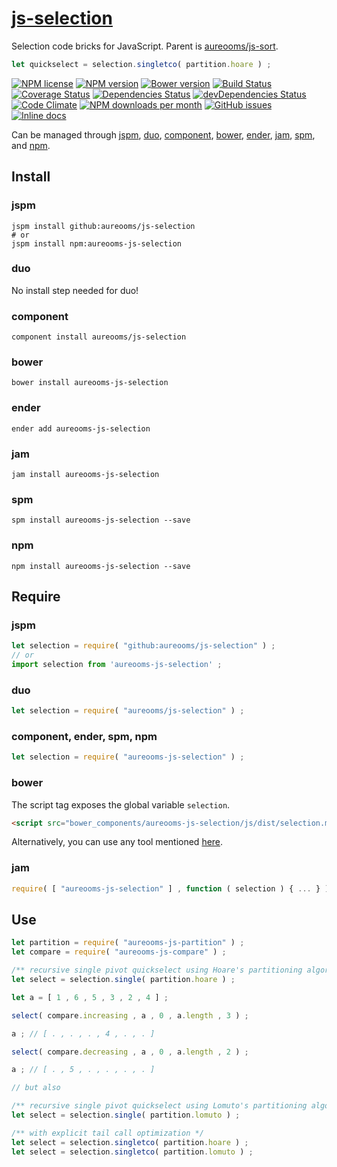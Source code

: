 [js-selection](http://aureooms.github.io/js-selection)
==

Selection code bricks for JavaScript. Parent is
[aureooms/js-sort](http://aureooms.github.io/js-sort).

```js
let quickselect = selection.singletco( partition.hoare ) ;
```

[![NPM license](http://img.shields.io/npm/l/aureooms-js-selection.svg?style=flat)](https://raw.githubusercontent.com/aureooms/js-selection/master/LICENSE)
[![NPM version](http://img.shields.io/npm/v/aureooms-js-selection.svg?style=flat)](https://www.npmjs.org/package/aureooms-js-selection)
[![Bower version](http://img.shields.io/bower/v/aureooms-js-selection.svg?style=flat)](http://bower.io/search/?q=aureooms-js-selection)
[![Build Status](http://img.shields.io/travis/aureooms/js-selection.svg?style=flat)](https://travis-ci.org/aureooms/js-selection)
[![Coverage Status](http://img.shields.io/coveralls/aureooms/js-selection.svg?style=flat)](https://coveralls.io/r/aureooms/js-selection)
[![Dependencies Status](http://img.shields.io/david/aureooms/js-selection.svg?style=flat)](https://david-dm.org/aureooms/js-selection#info=dependencies)
[![devDependencies Status](http://img.shields.io/david/dev/aureooms/js-selection.svg?style=flat)](https://david-dm.org/aureooms/js-selection#info=devDependencies)
[![Code Climate](http://img.shields.io/codeclimate/github/aureooms/js-selection.svg?style=flat)](https://codeclimate.com/github/aureooms/js-selection)
[![NPM downloads per month](http://img.shields.io/npm/dm/aureooms-js-selection.svg?style=flat)](https://www.npmjs.org/package/aureooms-js-selection)
[![GitHub issues](http://img.shields.io/github/issues/aureooms/js-selection.svg?style=flat)](https://github.com/aureooms/js-selection/issues)
[![Inline docs](http://inch-ci.org/github/aureooms/js-selection.svg?branch=master&style=shields)](http://inch-ci.org/github/aureooms/js-selection)


Can be managed through [jspm](https://github.com/jspm/jspm-cli),
[duo](https://github.com/duojs/duo),
[component](https://github.com/componentjs/component),
[bower](https://github.com/bower/bower),
[ender](https://github.com/ender-js/Ender),
[jam](https://github.com/caolan/jam),
[spm](https://github.com/spmjs/spm),
and [npm](https://github.com/npm/npm).

## Install

### jspm
```terminal
jspm install github:aureooms/js-selection
# or
jspm install npm:aureooms-js-selection
```
### duo
No install step needed for duo!

### component
```terminal
component install aureooms/js-selection
```

### bower
```terminal
bower install aureooms-js-selection
```

### ender
```terminal
ender add aureooms-js-selection
```

### jam
```terminal
jam install aureooms-js-selection
```

### spm
```terminal
spm install aureooms-js-selection --save
```

### npm
```terminal
npm install aureooms-js-selection --save
```

## Require
### jspm
```js
let selection = require( "github:aureooms/js-selection" ) ;
// or
import selection from 'aureooms-js-selection' ;
```
### duo
```js
let selection = require( "aureooms/js-selection" ) ;
```

### component, ender, spm, npm
```js
let selection = require( "aureooms-js-selection" ) ;
```

### bower
The script tag exposes the global variable `selection`.
```html
<script src="bower_components/aureooms-js-selection/js/dist/selection.min.js"></script>
```
Alternatively, you can use any tool mentioned [here](http://bower.io/docs/tools/).

### jam
```js
require( [ "aureooms-js-selection" ] , function ( selection ) { ... } ) ;
```


## Use

```js
let partition = require( "aureooms-js-partition" ) ;
let compare = require( "aureooms-js-compare" ) ;

/** recursive single pivot quickselect using Hoare's partitioning algorithm*/
let select = selection.single( partition.hoare ) ;

let a = [ 1 , 6 , 5 , 3 , 2 , 4 ] ;

select( compare.increasing , a , 0 , a.length , 3 ) ;

a ; // [ . , . , . , 4 , . , . ]

select( compare.decreasing , a , 0 , a.length , 2 ) ;

a ; // [ . , 5 , . , . , . , . ]

// but also

/** recursive single pivot quickselect using Lomuto's partitioning algorithm */
let select = selection.single( partition.lomuto ) ;

/** with explicit tail call optimization */
let select = selection.singletco( partition.hoare ) ;
let select = selection.singletco( partition.lomuto ) ;
```
